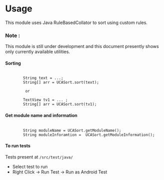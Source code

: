 Usage
=====

This module uses Java RuleBasedCollator to sort using custom rules.

### Note :
This module is still under development and this document presently shows only currently available utilities.

#### Sorting 
```
        
        String text = ...;
        String[] arr = UCASort.sort(text);      
         
         or
        
        TextView tv1 = ... ;
        String[] arr = UCASort.sort(tv1);      
```

#### Get module name and information
```

        String moduleName = UCASort.getModuleName();
        String moduleInforamtion =  UCASort.getModuleInformation();
```

#### To run tests
Tests present at `/src/test/java/`

  - Select test to run
  - Right Click -> Run Test -> Run as Android Test


